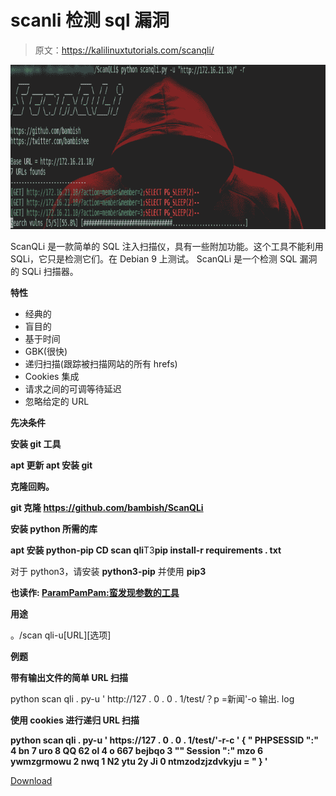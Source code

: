 # scanli 检测 sql 漏洞

> 原文：<https://kalilinuxtutorials.com/scanqli/>

[![ScanQLi – To Detect SQL Vulns](img//63301d922f178c1a81804d69e7cd3082.png "ScanQLi – To Detect SQL Vulns")](https://4.bp.blogspot.com/-tghFmgukzB4/XMyxbKhdEdI/AAAAAAAAAE0/SIElAwXWDJ4VJH6cZf1ufAx0n4Fc5TSAACLcBGAs/s1600/scanqli.png)

ScanQLi 是一款简单的 SQL 注入扫描仪，具有一些附加功能。这个工具不能利用 SQLi，它只是检测它们。在 Debian 9 上测试。
ScanQLi 是一个检测 SQL 漏洞的 SQLi 扫描器。

**特性**

*   经典的
*   盲目的
*   基于时间
*   GBK(很快)
*   递归扫描(跟踪被扫描网站的所有 hrefs)
*   Cookies 集成
*   请求之间的可调等待延迟
*   忽略给定的 URL

**先决条件**

**安装 git 工具**

**apt 更新
apt 安装 git**

**克隆回购。**

**git 克隆 https://github.com/bambish/ScanQLi**

**安装 python 所需的库**

**apt 安装 python-pip
CD scan qli**T3**pip install-r requirements . txt**

对于 python3，请安装 **python3-pip** 并使用 **pip3**

**也读作: [ParamPamPam:蛮发现参数的工具](https://kalilinuxtutorials.com/parampampam/)**

**用途**

。/scan qli-u[URL][选项]

**例题**

**带有输出文件的简单 URL 扫描**

python scan qli . py-u ' http://127 . 0 . 0 . 1/test/？p =新闻'-o 输出. log

**使用 cookies 进行递归 URL 扫描**

**python scan qli . py-u ' https://127 . 0 . 0 . 1/test/'-r-c ' { " PHPSESSID ":" 4 bn 7 uro 8 QQ 62 ol 4 o 667 bejbqo 3 "" Session ":" mzo 6 ywmzgrmowu 2 nwq 1 N2 ytu 2y Ji 0 ntmzodzjzdvkyju = " } '**

[Download](https://github.com/bambish/ScanQLi)